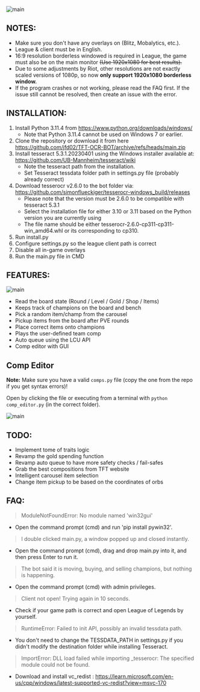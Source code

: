 ![main](https://i.imgur.com/roX0N3C.png)

## NOTES:
- Make sure you don't have any overlays on (Blitz, Mobalytics, etc.).
- League & client must be in English.
- 16:9 resolution borderless windowed is required in League, the game must also be on the main monitor ~~(Use 1920x1080 for best results).~~
- Due to some adjustments by Riot, other resolutions are not exactly scaled versions of 1080p, so now **only support 1920x1080 borderless window.**
- If the program crashes or not working, please read the FAQ first. If the issue still cannot be resolved, then create an issue with the error.

## INSTALLATION:
1. Install Python 3.11.4 from https://www.python.org/downloads/windows/
   - Note that Python 3.11.4 cannot be used on Windows 7 or earlier.
2. Clone the repository or download it from here https://github.com/jfd02/TFT-OCR-BOT/archive/refs/heads/main.zip
3. Install tesseract 5.3.1.20230401 using the Windows installer available at: https://github.com/UB-Mannheim/tesseract/wiki
   - Note the tesseract path from the installation.
   - Set Tesseract tessdata folder path in settings.py file (probably already correct)
4. Download tesserocr v2.6.0 to the bot folder via: https://github.com/simonflueckiger/tesserocr-windows_build/releases
   - Please note that the version must be 2.6.0 to be compatible with tesseract 5.3.1
   - Select the installation file for either 3.10 or 3.11 based on the Python version you are currently using
   - The file name should be either tesserocr-2.6.0-cp311-cp311-win_amd64.whl or its corresponding to cp310.
5. Run install.py
6. Configure settings.py so the league client path is correct
7. Disable all in-game overlays
8. Run the main.py file in CMD

## FEATURES:
![main](https://i.imgur.com/1bXOmag.png)
- Read the board state (Round / Level / Gold / Shop / Items)
- Keeps track of champions on the board and bench
- Pick a random item/champ from the carousel
- Pickup items from the board after PVE rounds
- Place correct items onto champions
- Plays the user-defined team comp
- Auto queue using the LCU API
- Comp editor with GUI

## Comp Editor

**Note:** Make sure you have a valid `comps.py` file (copy the one from the repo if you get syntax errors)!

Open by clicking the file or executing from a terminal with `python comp_editor.py` (in the correct folder).

![main](https://i.imgur.com/3e6hKFp.png)

## TODO:
- Implement tome of traits logic
- Revamp the gold spending function
- Revamp auto queue to have more safety checks / fail-safes
- Grab the best compositions from TFT website
- Intelligent carousel item selection
- Change item pickup to be based on the coordinates of orbs

## FAQ:
> ModuleNotFoundError: No module named 'win32gui'
- Open the command prompt (cmd) and run 'pip install pywin32'.
> I double clicked main.py, a window popped up and closed instantly.
- Open the command prompt (cmd), drag and drop main.py into it, and then press Enter to run it.
> The bot said it is moving, buying, and selling champions, but nothing is happening.
- Open the command prompt (cmd) with admin privileges.
> Client not open! Trying again in 10 seconds.
- Check if your game path is correct and open League of Legends by yourself.
> RuntimeError: Failed to init API, possibly an invalid tessdata path.
- You don't need to change the TESSDATA_PATH in settings.py if you didn't modify the destination folder while installing Tesseract.
> ImportError: DLL load failed while importing _tesserocr: The specified module could not be found.
- Download and install vc_redist : https://learn.microsoft.com/en-us/cpp/windows/latest-supported-vc-redist?view=msvc-170
